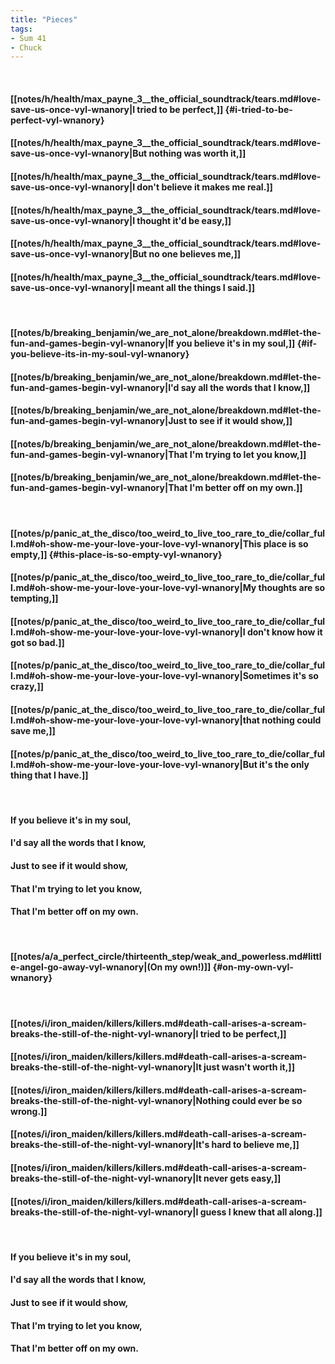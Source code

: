 ```yaml
---
title: "Pieces"
tags:
- Sum 41
- Chuck
---
```

&nbsp;
#### [[notes/h/health/max_payne_3__the_official_soundtrack/tears.md#love-save-us-once-vyl-wnanory|I tried to be perfect,]] {#i-tried-to-be-perfect-vyl-wnanory}
#### [[notes/h/health/max_payne_3__the_official_soundtrack/tears.md#love-save-us-once-vyl-wnanory|But nothing was worth it,]]
#### [[notes/h/health/max_payne_3__the_official_soundtrack/tears.md#love-save-us-once-vyl-wnanory|I don't believe it makes me real.]]
#### [[notes/h/health/max_payne_3__the_official_soundtrack/tears.md#love-save-us-once-vyl-wnanory|I thought it'd be easy,]]
#### [[notes/h/health/max_payne_3__the_official_soundtrack/tears.md#love-save-us-once-vyl-wnanory|But no one believes me,]]
#### [[notes/h/health/max_payne_3__the_official_soundtrack/tears.md#love-save-us-once-vyl-wnanory|I meant all the things I said.]]
&nbsp;
#### [[notes/b/breaking_benjamin/we_are_not_alone/breakdown.md#let-the-fun-and-games-begin-vyl-wnanory|If you believe it's in my soul,]] {#if-you-believe-its-in-my-soul-vyl-wnanory}
#### [[notes/b/breaking_benjamin/we_are_not_alone/breakdown.md#let-the-fun-and-games-begin-vyl-wnanory|I'd say all the words that I know,]]
#### [[notes/b/breaking_benjamin/we_are_not_alone/breakdown.md#let-the-fun-and-games-begin-vyl-wnanory|Just to see if it would show,]]
#### [[notes/b/breaking_benjamin/we_are_not_alone/breakdown.md#let-the-fun-and-games-begin-vyl-wnanory|That I'm trying to let you know,]]
#### [[notes/b/breaking_benjamin/we_are_not_alone/breakdown.md#let-the-fun-and-games-begin-vyl-wnanory|That I'm better off on my own.]]
&nbsp;
#### [[notes/p/panic_at_the_disco/too_weird_to_live_too_rare_to_die/collar_full.md#oh-show-me-your-love-your-love-vyl-wnanory|This place is so empty,]] {#this-place-is-so-empty-vyl-wnanory}
#### [[notes/p/panic_at_the_disco/too_weird_to_live_too_rare_to_die/collar_full.md#oh-show-me-your-love-your-love-vyl-wnanory|My thoughts are so tempting,]]
#### [[notes/p/panic_at_the_disco/too_weird_to_live_too_rare_to_die/collar_full.md#oh-show-me-your-love-your-love-vyl-wnanory|I don't know how it got so bad.]]
#### [[notes/p/panic_at_the_disco/too_weird_to_live_too_rare_to_die/collar_full.md#oh-show-me-your-love-your-love-vyl-wnanory|Sometimes it's so crazy,]]
#### [[notes/p/panic_at_the_disco/too_weird_to_live_too_rare_to_die/collar_full.md#oh-show-me-your-love-your-love-vyl-wnanory|that nothing could save me,]]
#### [[notes/p/panic_at_the_disco/too_weird_to_live_too_rare_to_die/collar_full.md#oh-show-me-your-love-your-love-vyl-wnanory|But it's the only thing that I have.]]
&nbsp;
#### If you believe it's in my soul,
#### I'd say all the words that I know,
#### Just to see if it would show,
#### That I'm trying to let you know,
#### That I'm better off on my own.
&nbsp;
#### [[notes/a/a_perfect_circle/thirteenth_step/weak_and_powerless.md#little-angel-go-away-vyl-wnanory|(On my own!)]] {#on-my-own-vyl-wnanory}
&nbsp;
#### [[notes/i/iron_maiden/killers/killers.md#death-call-arises-a-scream-breaks-the-still-of-the-night-vyl-wnanory|I tried to be perfect,]]
#### [[notes/i/iron_maiden/killers/killers.md#death-call-arises-a-scream-breaks-the-still-of-the-night-vyl-wnanory|It just wasn't worth it,]]
#### [[notes/i/iron_maiden/killers/killers.md#death-call-arises-a-scream-breaks-the-still-of-the-night-vyl-wnanory|Nothing could ever be so wrong.]]
#### [[notes/i/iron_maiden/killers/killers.md#death-call-arises-a-scream-breaks-the-still-of-the-night-vyl-wnanory|It's hard to believe me,]]
#### [[notes/i/iron_maiden/killers/killers.md#death-call-arises-a-scream-breaks-the-still-of-the-night-vyl-wnanory|It never gets easy,]]
#### [[notes/i/iron_maiden/killers/killers.md#death-call-arises-a-scream-breaks-the-still-of-the-night-vyl-wnanory|I guess I knew that all along.]]
&nbsp;
#### If you believe it's in my soul,
#### I'd say all the words that I know,
#### Just to see if it would show,
#### That I'm trying to let you know,
#### That I'm better off on my own.
